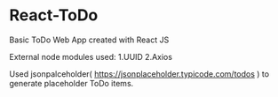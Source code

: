 # React-ToDo

Basic ToDo Web App created with React JS

External node modules used:
1.UUID
2.Axios

Used jsonpalceholder( https://jsonplaceholder.typicode.com/todos ) to generate placeholder ToDo items.
